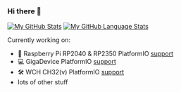 ### Hi there 👋

[![My GitHub Stats](https://github-readme-stats.vercel.app/api/?username=maxgerhardt&count_private=true&theme=tokyonight&show_icons=true)]()
[![My GitHub Language Stats](https://github-readme-stats.vercel.app/api/top-langs/?username=maxgerhardt&langs_count=5&theme=tokyonight&layout=compact)]()

Currently working on:
- 🍓 Raspberry Pi RP2040 & RP2350 PlatformIO [support](https://github.com/maxgerhardt/platform-raspberrypi/)
- 💻 GigaDevice PlatformIO [support](https://github.com/CommunityGD32Cores/)
- 🛠️ WCH CH32(v) PlatformIO [support](https://github.com/Community-PIO-CH32V/)
- lots of other stuff
